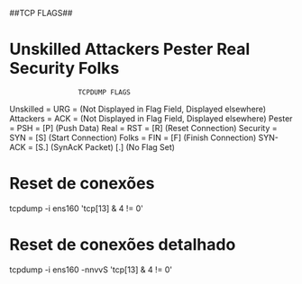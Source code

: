 ##TCP FLAGS##

Unskilled Attackers Pester Real Security Folks
==============================================
                     TCPDUMP FLAGS
Unskilled =  URG  =  (Not Displayed in Flag Field, Displayed elsewhere) 
Attackers =  ACK  =  (Not Displayed in Flag Field, Displayed elsewhere)
Pester    =  PSH  =  [P] (Push Data)
Real      =  RST  =  [R] (Reset Connection)
Security  =  SYN  =  [S] (Start Connection)
Folks     =  FIN  =  [F] (Finish Connection)
          SYN-ACK =  [S.] (SynAcK Packet)
                     [.] (No Flag Set)

# Reset de conexões
tcpdump -i ens160 'tcp[13] & 4 != 0'
# Reset de conexões detalhado
tcpdump -i ens160 -nnvvS 'tcp[13] & 4 != 0'
